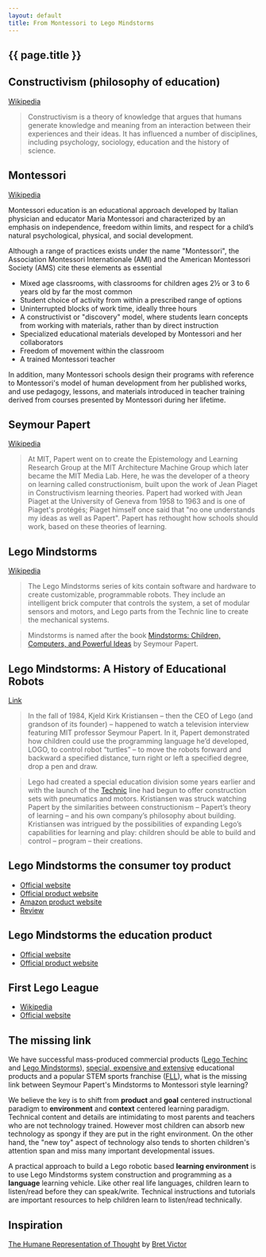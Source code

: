 ```yaml
---
layout: default
title: From Montessori to Lego Mindstorms
---
```


## {{ page.title }}

## Constructivism (philosophy of education)

[Wikipedia](https://en.wikipedia.org/wiki/Constructivism_(philosophy_of_education))

> Constructivism is a theory of knowledge that argues that humans generate knowledge and meaning from an interaction between their experiences and their ideas. It has influenced a number of disciplines, including psychology, sociology, education and the history of science.

## Montessori

[Wikipedia](https://en.wikipedia.org/wiki/Montessori_education)

Montessori education is an educational approach developed by Italian physician and educator Maria Montessori and characterized by an emphasis on independence, freedom within limits, and respect for a child’s natural psychological, physical, and social development. 

Although a range of practices exists under the name "Montessori", the Association Montessori Internationale (AMI) and the American Montessori Society (AMS) cite these elements as essential

- Mixed age classrooms, with classrooms for children ages 2½ or 3 to 6 years old by far the most common
- Student choice of activity from within a prescribed range of options
- Uninterrupted blocks of work time, ideally three hours
- A constructivist or "discovery" model, where students learn concepts from working with materials, rather than by direct instruction
- Specialized educational materials developed by Montessori and her collaborators
- Freedom of movement within the classroom
- A trained Montessori teacher

In addition, many Montessori schools design their programs with reference to Montessori's model of human development from her published works, and use pedagogy, lessons, and materials introduced in teacher training derived from courses presented by Montessori during her lifetime.

## Seymour Papert

[Wikipedia](https://en.wikipedia.org/wiki/Seymour_Papert)

> At MIT, Papert went on to create the Epistemology and Learning Research Group at the MIT Architecture Machine Group which later became the MIT Media Lab. Here, he was the developer of a theory on learning called constructionism, built upon the work of Jean Piaget in Constructivism learning theories. Papert had worked with Jean Piaget at the University of Geneva from 1958 to 1963 and is one of Piaget's protégés; Piaget himself once said that "no one understands my ideas as well as Papert". Papert has rethought how schools should work, based on these theories of learning.

## Lego Mindstorms

[Wikipedia](https://en.wikipedia.org/wiki/Lego_Mindstorms)

> The Lego Mindstorms series of kits contain software and hardware to create customizable, programmable robots. They include an intelligent brick computer that controls the system, a set of modular sensors and motors, and Lego parts from the Technic line to create the mechanical systems.

> Mindstorms is named after the book [Mindstorms: Children, Computers, and Powerful Ideas](http://www.amazon.com/Mindstorms-Children-Computers-Powerful-Ideas/dp/0465046746) by Seymour Papert.

## Lego Mindstorms: A History of Educational Robots

[Link](http://hackeducation.com/2015/04/10/mindstorms/)

> In the fall of 1984, Kjeld Kirk Kristiansen – then the CEO of Lego (and grandson of its founder) – happened to watch a television interview featuring MIT professor Seymour Papert. In it, Papert demonstrated how children could use the programming language he’d developed, LOGO, to control robot “turtles” – to move the robots forward and backward a specified distance, turn right or left a specified degree, drop a pen and draw.

> Lego had created a special education division some years earlier and with the launch of the [Technic](https://en.wikipedia.org/wiki/Lego_Technic) line had begun to offer construction sets with pneumatics and motors. Kristiansen was struck watching Papert by the similarities between constructionism – Papert’s theory of learning – and his own company’s philosophy about building. Kristiansen was intrigued by the possibilities of expanding Lego’s capabilities for learning and play: children should be able to build and control – program – their creations.

## Lego Mindstorms the consumer toy product

- [Official website](http://mindstorms.lego.com)
- [Official product website](http://www.lego.com/en-us/mindstorms/products/31313-mindstorms-ev3)
- [Amazon product website](http://www.amazon.com/LEGO-6029291-Mindstorms-EV3-31313/dp/B00CWER3XY)
- [Review](http://lego.gizmodo.com/lego-mindstorms-ev3-review-so-awesome-1001619299)

## Lego Mindstorms the education product

- [Official website](http://www.legoeducation.us)
- [Official product website](https://shop.education.lego.com/legoed/en-US/search/navSearchResults.jsp?categoryId=EDU_PRD_LINE_107&ProductLine=LEGO-MINDSTORMS-Education-EV3)

## First Lego League

- [Wikipedia](https://en.wikipedia.org/wiki/FIRST_Lego_League)
- [Official website](http://www.firstlegoleague.org/)

## The missing link

We have successful mass-produced commercial products ([Lego Techinc](https://en.wikipedia.org/wiki/Lego_Technic) and [Lego Mindstorms](https://en.wikipedia.org/wiki/Lego_Mindstorms)), [special, expensive and extensive](https://shop.education.lego.com/legoed/en-US/search/navSearchResults.jsp?categoryId=EDU_PRD_LINE_107&ProductLine=LEGO-MINDSTORMS-Education-EV3) educational products and a popular STEM sports franchise ([FLL](http://www.firstlegoleague.org/)), what is the missing link between Seymour Papert's Mindstorms to Montessori style learning?

We believe the key is to shift from **product** and **goal** centered instructional paradigm to **environment** and **context** centered learning paradigm. Technical content and details are intimidating to most parents and teachers who are not technology trained. However most children can absorb new technology as spongy if they are put in the right environment. On the other hand, the "new toy" aspect of technology also tends to shorten children's attention span and miss many important developmental issues. 

A practical approach to build a Lego robotic based **learning environment** is to use Lego Mindstorms system construction and programming as a **language** learning vehicle. Like other real life languages, children learn to listen/read before they can speak/write. Technical instructions and tutorials are important resources to help children learn to listen/read technically.

## Inspiration

[The Humane Representation of Thought](https://vimeo.com/115154289) by [Bret Victor](http://worrydream.com/)
